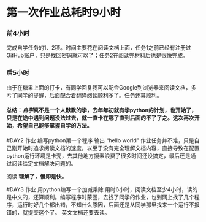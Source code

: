 #  第一次作业总耗时9小时

### 前4小时
完成自学任务的1、2项。时间主要花在阅读文档上面，任务1之前已经有注册过GitHub账户，只是找回密码就可以了；任务2在阅读完材料后也是很快完成。

### 后5小时
由于在糖果上面的打卡，有同学回复我可以配合Google到浏览器来阅读文档，多亏了同学的提醒，后面配合着翻译阅读顺利多了。任务还算顺利。

#### 总结：*自学*真不是一个人默默的学，去年年初就有学python的计划，也开始了，只是在途中遇到问题没法过去，就一直卡在哪了直到后面的不了了之。这次再次开始，希望自己能够掌握自学的方法。


#DAY2 作业 编写python第一个程序 输出 “hello world”
作业任务并不难，只是自己刚开始时追求阅读文档的速度，以至于没有完全理解文档内容，直接导致在配置python运行环境是卡壳，去其他地方搜素浪费了很多时间还没搞定，最后还是通过阅读给定文档解决问题的。

阅读 **理解了，慢即是快。**


#DAY3 作业 用python编写一个加减乘除
用时6小时，阅读文档至少4小时，读的是中文的，还算顺利。编写程序时蒙圈，去找了同学的作业，也到网上找了几个程序，运行时好几个都出错，不知什么原因，后面还是从同学那里找来一个运行不报错的，就提交这个了。
英文文档还要去读。

